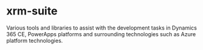 # xrm-suite
Various tools and libraries to assist with the development tasks in Dynamics 365 CE, PowerApps platforms and surrounding technologies such as Azure platform technologies.

